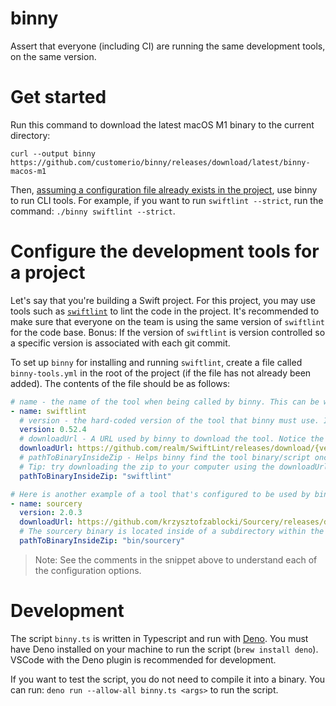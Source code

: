 # binny

Assert that everyone (including CI) are running the same development tools, on the same version. 

# Get started 

Run this command to download the latest macOS M1 binary to the current directory: 

```
curl --output binny https://github.com/customerio/binny/releases/download/latest/binny-macos-m1
```

Then, [assuming a configuration file already exists in the project](#configure-the-development-tools-for-a-project), use binny to run CLI tools. For example, if you want to run `swiftlint --strict`, run the command: `./binny swiftlint --strict`.

# Configure the development tools for a project 

Let's say that you're building a Swift project. For this project, you may use tools such as [`swiftlint`](https://github.com/realm/SwiftLint/) to lint the code in the project. It's recommended to make sure that everyone on the team is using the same version of `swiftlint` for the code base. Bonus: If the version of `swiftlint` is version controlled so a specific version is associated with each git commit. 

To set up `binny` for installing and running `swiftlint`, create a file called `binny-tools.yml` in the root of the project (if the file has not already been added). The contents of the file should be as follows:

```yaml
# name - the name of the tool when being called by binny. This can be whatever you want it to be. You could call it `lint` so you could run `./binny lint`, for example. 
- name: swiftlint 
  # version - the hard-coded version of the tool that binny must use. If a new version of swiftlint is released, you must update this version number and push a commit to the code. 
  version: 0.52.4
  # downloadUrl - A URL used by binny to download the tool. Notice the URL is dynamic and gets populated with the version number.
  downloadUrl: https://github.com/realm/SwiftLint/releases/download/{version}/portable_swiftlint.zip
  # pathToBinaryInsideZip - Helps binny find the tool binary/script once binny unzips the tool after downloading. For some tools, this value is simply the name of the tool. For others, the tool may be located inside of a subdirectory within the zip. 
  # Tip: try downloading the zip to your computer using the downloadUrl, unzip it, then see where the binary file is located. 
  pathToBinaryInsideZip: "swiftlint"

# Here is another example of a tool that's configured to be used by binny. You can define multiple tools in this file. 
- name: sourcery
  version: 2.0.3
  downloadUrl: https://github.com/krzysztofzablocki/Sourcery/releases/download/{version}/sourcery-{version}.zip
  # The sourcery binary is located inside of a subdirectory within the zip.
  pathToBinaryInsideZip: "bin/sourcery"
```

> Note: See the comments in the snippet above to understand each of the configuration options.

# Development 

The script `binny.ts` is written in Typescript and run with [Deno](https://deno.com/). You must have Deno installed on your machine to run the script (`brew install deno`). VSCode with the Deno plugin is recommended for development.

If you want to test the script, you do not need to compile it into a binary. You can run: `deno run --allow-all binny.ts <args>` to run the script. 

